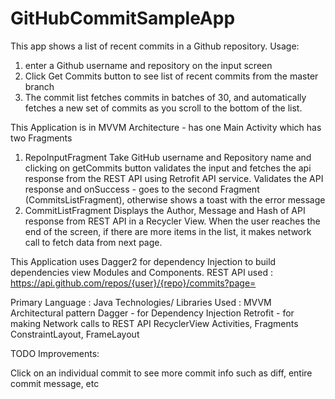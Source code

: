 # GitHubCommitSampleApp

This app shows a list of recent commits in a Github repository.
Usage:
1. enter a Github username and repository on the input screen
2. Click Get Commits button to see list of recent commits from the master branch
3. The commit list fetches commits in batches of 30, and automatically fetches a new set of commits as you scroll to the bottom of the list.

This Application is in MVVM Architecture - has one Main Activity which has two Fragments
1. RepoInputFragment
  Take GitHub username and Repository name and clicking on getCommits button validates the input and fetches the api response from the REST API using Retrofit API service.
  Validates the API response and onSuccess - goes to the second Fragment (CommitsListFragment), otherwise shows a toast with the error message
2. CommitListFragment
  Displays the Author, Message and Hash of API response from REST API in a Recycler View. When the user reaches the end of the screen, if there are more items in the list, it makes
  network call to fetch data from next page. 
  
  This Application uses Dagger2 for dependency Injection to build dependencies view Modules and Components.
  REST API used : https://api.github.com/repos/{user}/{repo}/commits?page=
  
  Primary Language : Java
  Technologies/ Libraries Used :
  MVVM Architectural pattern
  Dagger - for Dependency Injection
  Retrofit - for making Network calls to REST API
  RecyclerView
  Activities, Fragments
  ConstraintLayout, FrameLayout

TODO Improvements:

Click on an individual commit to see more commit info such as diff, entire commit message, etc

